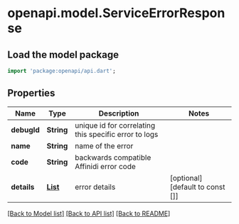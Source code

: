 # openapi.model.ServiceErrorResponse

## Load the model package

```dart
import 'package:openapi/api.dart';
```

## Properties

| Name        | Type                                                                              | Description                                           | Notes                            |
| ----------- | --------------------------------------------------------------------------------- | ----------------------------------------------------- | -------------------------------- |
| **debugId** | **String**                                                                        | unique id for correlating this specific error to logs |
| **name**    | **String**                                                                        | name of the error                                     |
| **code**    | **String**                                                                        | backwards compatible Affinidi error code              |
| **details** | [**List<ServiceErrorResponseDetailsInner>**](ServiceErrorResponseDetailsInner.md) | error details                                         | [optional] [default to const []] |

[[Back to Model list]](../README.md#documentation-for-models) [[Back to API list]](../README.md#documentation-for-api-endpoints) [[Back to README]](../README.md)
